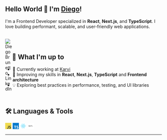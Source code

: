 ## Hello World 👋 I'm [Diego](https://gonzalopozzo.com)!

I'm a Frontend Developer specialized in **React**, **Next.js**, and **TypeScript**. I love building performant, scalable, and user-friendly web applications.

<br/>

<a href="https://www.linkedin.com/in/diego-brunetto/">
  <img align="left" alt="Diego Brunetto LinkedIn" width="22px" src="https://icongr.am/fontawesome/linkedin.svg?size=128&color=70c8ff" />
</a>

<br />

## 🚀 What I'm up to

- 🔭 Currently working at [Karvi](https://vercel.com)
- 🌱 Improving my skills in **React**, **Next.js**, **TypeScript** and **Frontend architecture**
- 💡 Exploring best practices in performance, testing, and UI libraries

<br/>

## 🛠️ Languages & Tools

<code><img height="20" src="https://raw.githubusercontent.com/github/explore/80688e429a7d4ef2fca1e82350fe8e3517d3494d/topics/javascript/javascript.png"></code>
<code><img height="20" src="https://raw.githubusercontent.com/github/explore/80688e429a7d4ef2fca1e82350fe8e3517d3494d/topics/typescript/typescript.png"></code>
<code><img height="20" src="https://raw.githubusercontent.com/github/explore/80688e429a7d4ef2fca1e82350fe8e3517d3494d/topics/react/react.png"></code>
<code><img height="20" src="https://raw.githubusercontent.com/github/explore/80688e429a7d4ef2fca1e82350fe8e3517d3494d/topics/nextjs/nextjs.png"></code>

---
